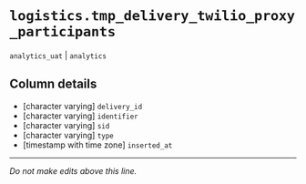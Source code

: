 # `logistics.tmp_delivery_twilio_proxy_participants`
`analytics_uat` | `analytics`

## Column details
* [character varying] `delivery_id`
* [character varying] `identifier`
* [character varying] `sid`
* [character varying] `type`
* [timestamp with time zone] `inserted_at`

-------------------------------------------------------------------------------
*Do not make edits above this line.*
